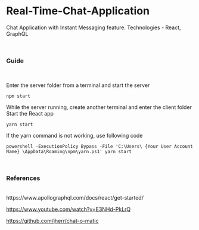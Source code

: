 # Real-Time-Chat-Application
Chat Application with Instant Messaging feature. Technologies - React, GraphQL

<br/>

### Guide

<br/>

Enter the server folder from a terminal and start the server

 ``` npm start ```

While the server running, create another terminal and enter the client folder
Start the React app

``` yarn start ```

If the yarn command is not working, use following code

``` powershell -ExecutionPolicy Bypass -File 'C:\Users\ {Your User Account Name} \AppData\Roaming\npm\yarn.ps1' yarn start ```

<br/>

### References 

<br/>
https://www.apollographql.com/docs/react/get-started/

https://www.youtube.com/watch?v=E3NHd-PkLrQ

https://github.com/jherr/chat-o-matic